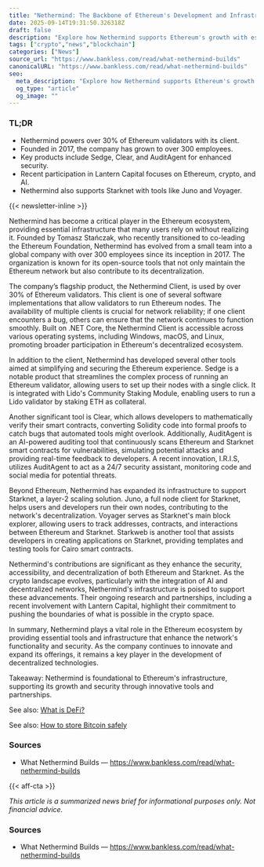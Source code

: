 ```yaml
---
title: "Nethermind: The Backbone of Ethereum's Development and Infrastructure"
date: 2025-09-14T19:31:50.326318Z
draft: false
description: "Explore how Nethermind supports Ethereum's growth with essential tools and infrastructure in the crypto ecosystem."
tags: ["crypto","news","blockchain"]
categories: ["News"]
source_url: "https://www.bankless.com/read/what-nethermind-builds"
canonicalURL: "https://www.bankless.com/read/what-nethermind-builds"
seo:
  meta_description: "Explore how Nethermind supports Ethereum's growth with essential tools and infrastructure in the crypto ecosystem."
  og_type: "article"
  og_image: ""
---
```


### TL;DR
- Nethermind powers over 30% of Ethereum validators with its client.
- Founded in 2017, the company has grown to over 300 employees.
- Key products include Sedge, Clear, and AuditAgent for enhanced security.
- Recent participation in Lantern Capital focuses on Ethereum, crypto, and AI.
- Nethermind also supports Starknet with tools like Juno and Voyager.

{{< newsletter-inline >}}

Nethermind has become a critical player in the Ethereum ecosystem, providing essential infrastructure that many users rely on without realizing it. Founded by Tomasz Stańczak, who recently transitioned to co-leading the Ethereum Foundation, Nethermind has evolved from a small team into a global company with over 300 employees since its inception in 2017. The organization is known for its open-source tools that not only maintain the Ethereum network but also contribute to its decentralization.

The company’s flagship product, the Nethermind Client, is used by over 30% of Ethereum validators. This client is one of several software implementations that allow validators to run Ethereum nodes. The availability of multiple clients is crucial for network reliability; if one client encounters a bug, others can ensure that the network continues to function smoothly. Built on .NET Core, the Nethermind Client is accessible across various operating systems, including Windows, macOS, and Linux, promoting broader participation in Ethereum's decentralized ecosystem.

In addition to the client, Nethermind has developed several other tools aimed at simplifying and securing the Ethereum experience. Sedge is a notable product that streamlines the complex process of running an Ethereum validator, allowing users to set up their nodes with a single click. It is integrated with Lido's Community Staking Module, enabling users to run a Lido validator by staking ETH as collateral.

Another significant tool is Clear, which allows developers to mathematically verify their smart contracts, converting Solidity code into formal proofs to catch bugs that automated tools might overlook. Additionally, AuditAgent is an AI-powered auditing tool that continuously scans Ethereum and Starknet smart contracts for vulnerabilities, simulating potential attacks and providing real-time feedback to developers. A recent innovation, I.R.I.S, utilizes AuditAgent to act as a 24/7 security assistant, monitoring code and social media for potential threats.

Beyond Ethereum, Nethermind has expanded its infrastructure to support Starknet, a layer-2 scaling solution. Juno, a full node client for Starknet, helps users and developers run their own nodes, contributing to the network's decentralization. Voyager serves as Starknet's main block explorer, allowing users to track addresses, contracts, and interactions between Ethereum and Starknet. Starkweb is another tool that assists developers in creating applications on Starknet, providing templates and testing tools for Cairo smart contracts.

Nethermind's contributions are significant as they enhance the security, accessibility, and decentralization of both Ethereum and Starknet. As the crypto landscape evolves, particularly with the integration of AI and decentralized networks, Nethermind's infrastructure is poised to support these advancements. Their ongoing research and partnerships, including a recent involvement with Lantern Capital, highlight their commitment to pushing the boundaries of what is possible in the crypto space.

In summary, Nethermind plays a vital role in the Ethereum ecosystem by providing essential tools and infrastructure that enhance the network's functionality and security. As the company continues to innovate and expand its offerings, it remains a key player in the development of decentralized technologies.

Takeaway: Nethermind is foundational to Ethereum's infrastructure, supporting its growth and security through innovative tools and partnerships.

See also: [What is DeFi?](/pages/what-is-defi/)

See also: [How to store Bitcoin safely](/pages/how-to-store-bitcoin-safely/)

### Sources
- What Nethermind Builds — https://www.bankless.com/read/what-nethermind-builds

{{< aff-cta >}}

_This article is a summarized news brief for informational purposes only. Not financial advice._

### Sources
- What Nethermind Builds — https://www.bankless.com/read/what-nethermind-builds

